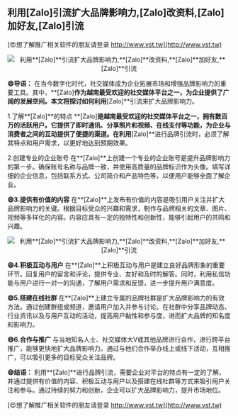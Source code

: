 ## **利用**[Zalo]**引流扩大品牌影响力,**[Zalo]**改资料,**[Zalo]**加好友,**[Zalo]**引流**

[😍想了解推广相关软件的朋友请登录 http://www.vst.tw](http://www.vst.tw)

 <center><img src="https://vst.tw/MP4/tuiguang/png/4.png" alt="利用**[Zalo]**引流扩大品牌影响力,**[Zalo]**改资料,**[Zalo]**加好友,**[Zalo]**引流"></center>

**😄导语：**
在当今数字化时代，社交媒体成为企业拓展市场和增强品牌影响力的重要工具。其中，**[Zalo]**作为越南最受欢迎的社交媒体平台之一，为企业提供了广阔的发展空间。本文将探讨如何利用**[Zalo]**引流来扩大品牌影响力。

1.了解**[Zalo]**的特点
**[Zalo]**是越南最受欢迎的社交媒体平台之一，拥有数百万的活跃用户。它提供了即时通讯、分享照片和视频、在线支付等功能，为企业与消费者之间的互动提供了便捷的渠道。在利用**[Zalo]**进行品牌引流时，必须了解其特点和用户需求，以更好地达到预期效果。

2.创建专业的企业账号
在**[Zalo]**上创建一个专业的企业账号是提升品牌影响力的第一步。确保账号名称与品牌一致，并使用高质量的品牌标识作为头像。填写详细的企业信息，包括联系方式、公司简介和产品特色等，以便用户能够全面了解企业。

**😄3.提供有价值的内容**
在**[Zalo]**上发布有价值的内容是吸引用户关注并扩大品牌影响力的关键。根据目标受众的兴趣和需求，制作与品牌相关的文章、图片、视频等多样化的内容。内容应具有一定的独特性和创新性，能够引起用户的共鸣和兴趣。

 <center><img src="https://vst.tw/MP4/tuiguang/png/5.png" alt="利用**[Zalo]**引流扩大品牌影响力,**[Zalo]**改资料,**[Zalo]**加好友,**[Zalo]**引流"></center>

**😄4.积极互动与用户**
在**[Zalo]**上积极互动与用户是建立良好品牌形象的重要环节。回复用户的留言和评论，提供专业、友好和及时的解答。同时，利用私信功能与用户进行一对一的沟通，了解用户需求和反馈，进一步提升用户满意度。

**😄5.搭建在线社群**
在**[Zalo]**上建立专属的品牌社群是扩大品牌影响力的有效方法。通过创建群组或频道，邀请用户加入并参与讨论。在社群中分享品牌动态、行业资讯以及与用户互动的活动，提高用户黏性和参与度，进而扩大品牌的知名度和影响力。

**😄6.合作与推广**
与当地知名人士、社交媒体大V或其他品牌进行合作，进行跨平台推广，能够更快地扩大品牌影响力。通过与他们合作举办线上或线下活动，互相推广，可以吸引更多的目标受众关注品牌。

**😄结语：**
利用**[Zalo]**进行品牌引流，需要企业对平台的特点有一定的了解，并通过提供有价值的内容、积极互动与用户以及搭建在线社群等方式来吸引用户关注和参与。通过持续的努力和创新，企业可以扩大品牌影响力，提升市场地位。

[😍想了解推广相关软件的朋友请登录 http://www.vst.tw](http://www.vst.tw)



